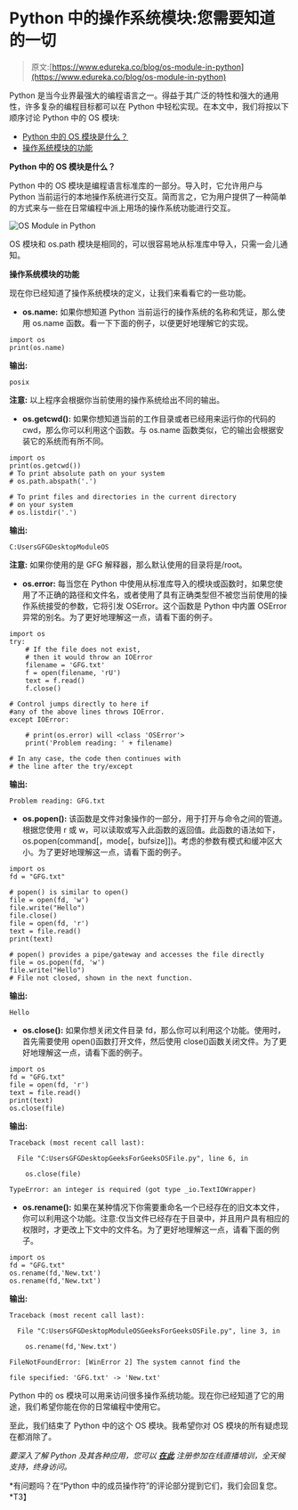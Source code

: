 # Python 中的操作系统模块:您需要知道的一切

> 原文:[https://www.edureka.co/blog/os-module-in-python](https://www.edureka.co/blog/os-module-in-python)

Python 是当今业界最强大的编程语言之一。得益于其广泛的特性和强大的通用性，许多复杂的编程目标都可以在 Python 中轻松实现。在本文中，我们将按以下顺序讨论 Python 中的 OS 模块:

*   [Python 中的 OS 模块是什么？](#what)
*   [操作系统模块的功能](#functions)

**Python 中的 OS 模块是什么？**

Python 中的 OS 模块是编程语言标准库的一部分。导入时，它允许用户与 Python 当前运行的本地操作系统进行交互。简而言之，它为用户提供了一种简单的方式来与一些在日常编程中派上用场的操作系统功能进行交互。

![OS Module in Python](../Images/4c6f99f56333f713cda7948445645f94.png)

OS 模块和 os.path 模块是相同的，可以很容易地从标准库中导入，只需一会儿通知。

**操作系统模块的功能**

现在你已经知道了操作系统模块的定义，让我们来看看它的一些功能。

*   **os.name:** 如果你想知道 Python 当前运行的操作系统的名称和凭证，那么使用 os.name 函数。看一下下面的例子，以便更好地理解它的实现。

```
import os 
print(os.name) 
```

**输出:**

`posix`

**注意:** 以上程序会根据你当前使用的操作系统给出不同的输出。

*   **os.getcwd():** 如果你想知道当前的工作目录或者已经用来运行你的代码的 cwd，那么你可以利用这个函数。与 os.name 函数类似，它的输出会根据安装它的系统而有所不同。

```
import os 
print(os.getcwd()) 
# To print absolute path on your system 
# os.path.abspath('.') 

# To print files and directories in the current directory 
# on your system 
# os.listdir('.')
```

**输出:**

`C:UsersGFGDesktopModuleOS`

**注意:** 如果你使用的是 GFG 解释器，那么默认使用的目录将是/root。

*   **os.error:** 每当您在 Python 中使用从标准库导入的模块或函数时，如果您使用了不正确的路径和文件名，或者使用了具有正确类型但不被您当前使用的操作系统接受的参数，它将引发 OSError。这个函数是 Python 中内置 OSError 异常的别名。为了更好地理解这一点，请看下面的例子。

```
import os 
try: 
	# If the file does not exist, 
	# then it would throw an IOError 
	filename = 'GFG.txt'
	f = open(filename, 'rU') 
	text = f.read() 
	f.close() 

# Control jumps directly to here if 
#any of the above lines throws IOError.	 
except IOError: 

	# print(os.error) will <class 'OSError'> 
	print('Problem reading: ' + filename) 

# In any case, the code then continues with 
# the line after the try/except
```

**输出:**

`Problem reading: GFG.txt`

*   **os.popen():** 该函数是文件对象操作的一部分，用于打开与命令之间的管道。根据您使用 r 或 w，可以读取或写入此函数的返回值。此函数的语法如下，os.popen(command[，mode[，bufsize]])。考虑的参数有模式和缓冲区大小。为了更好地理解这一点，请看下面的例子。

```
import os 
fd = "GFG.txt"

# popen() is similar to open() 
file = open(fd, 'w') 
file.write("Hello") 
file.close() 
file = open(fd, 'r') 
text = file.read() 
print(text) 

# popen() provides a pipe/gateway and accesses the file directly 
file = os.popen(fd, 'w') 
file.write("Hello") 
# File not closed, shown in the next function.
```

**输出:**

`Hello`

*   **os.close():** 如果你想关闭文件目录 fd，那么你可以利用这个功能。使用时，首先需要使用 open()函数打开文件，然后使用 close()函数关闭文件。为了更好地理解这一点，请看下面的例子。

```
import os 
fd = "GFG.txt"
file = open(fd, 'r') 
text = file.read() 
print(text) 
os.close(file)
```

**输出:**

`Traceback (most recent call last):`

`  File "C:UsersGFGDesktopGeeksForGeeksOSFile.py", line 6, in `

`    os.close(file)`

`TypeError: an integer is required (got type _io.TextIOWrapper)`

*   **os.rename():** 如果在某种情况下你需要重命名一个已经存在的旧文本文件，你可以利用这个功能。注意:仅当文件已经存在于目录中，并且用户具有相应的权限时，才更改上下文中的文件名。为了更好地理解这一点，请看下面的例子。

```
import os 
fd = "GFG.txt"
os.rename(fd,'New.txt') 
os.rename(fd,'New.txt')
```

**输出:**

`Traceback (most recent call last):`

`  File "C:UsersGFGDesktopModuleOSGeeksForGeeksOSFile.py", line 3, in `

`    os.rename(fd,'New.txt')`

`FileNotFoundError: [WinError 2] The system cannot find the`

`file specified: 'GFG.txt' -> 'New.txt'`

Python 中的 os 模块可以用来访问很多操作系统功能。现在你已经知道了它的用途，我们希望你能在你的日常编程中使用它。

至此，我们结束了 Python 中的这个 OS 模块。我希望你对 OS 模块的所有疑虑现在都消除了。

*要深入了解 Python 及其各种应用，您可以 [**在此**](https://www.edureka.co/python/) 注册参加在线直播培训，全天候支持，终身访问。*

*有问题吗？在“Python 中的成员操作符”的评论部分提到它们，我们会回复您。*T3】